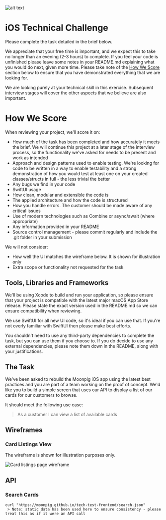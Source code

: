 ![alt text](img/moonpig-logo.png "Moonpig")

# iOS Technical Challenge

Please complete the task detailed in the brief below. 

We appreciate that your free time is important, and we expect this to take no longer than an evening (2-3 hours) to complete. If you feel your code is unfinished please leave some notes in your README.md explaining what you would do next, given more time. Please take note of the [How We Score](#How-We-Score) section below to ensure that you have demonstrated everything that we are looking for.

We are looking purely at your technical skill in this exercise. Subsequent interview stages will cover the other aspects that we believe are also important.

# How We Score

When reviewing your project, we'll score it on:

- How much of the task has been completed and how accurately it meets the brief. We will continue this project at a later stage of the interview process, so the functionality we've asked for needs to be present and work as intended
- Approach and design patterns used to enable testing. We're looking for code to be written in a way to enable testability and a strong demonstration of how you would test at least one on your created classes/structs in full - the less trivial the better
- Any bugs we find in your code
- SwiftUI usage
- How clean, modular and extensible the code is
- The applied architecture and how the code is structured
- How you handle errors. The customer should be made aware of any critical issues
- Use of modern technologies such as Combine or async/await (where appropriate)
- Any information provided in your README
- Source control management - please commit regularly and include the .git folder in your submission

We will not consider:

- How well the UI matches the wireframe below. It is shown for illustration only
- Extra scope or functionality not requested for the task

## Tools, Libraries and Frameworks

We'll be using Xcode to build and run your application, so please ensure that your project is compatible with the latest major macOS App Store release. Please state the exact version used in the README.md so we can ensure compatibility when reviewing.

We use SwiftUI for all new UI code, so it's ideal if you can use that. If you're not overly familiar with SwiftUI then please make best efforts.

You shouldn't need to use any third-party dependencies to complete the task, but you can use them if you choose to. If you do decide to use any external dependencies, please note them down in the README, along with your justifications.

## The Task

We've been asked to rebuild the Moonpig iOS app using the latest best practices and you are part of a team working on the proof of concept. We'd like you to build a simple screen that uses our API to display a list of our cards for our customers to browse.

It should meet the following use case:

> As a customer I can view a list of available cards

## Wireframes

### Card Listings View
The wireframe is shown for illustration purposes only.

![Card listings page wireframe](img/wireframe1.png "Card listings page wireframe")

## API

### Search Cards

```
curl "https://moonpig.github.io/tech-test-frontend/search.json"
 > Note: static data has been used here to ensure consistency - please treat this as if it were an API call
```

